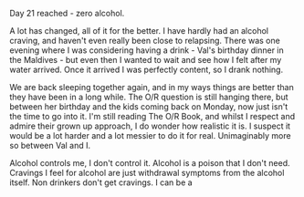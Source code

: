 Day 21 reached - zero alcohol.

A lot has changed, all of it for the better. I have hardly had an alcohol craving, and haven't even really been close to relapsing. There was one evening where I was considering having a drink - Val's birthday dinner in the Maldives - but even then I wanted to wait and see how I felt after my water arrived. Once it arrived I was perfectly content, so I drank nothing.

We are back sleeping together again, and in my ways things are better than they have been in a long while. The O/R question is still hanging there, but between her birthday and the kids coming back on Monday, now just isn't the time to go into it. I'm still reading The O/R Book, and whilst I respect and admire their grown up approach, I do wonder how realistic it is. I suspect it would be a lot harder and a lot messier to do it for real. Unimaginably more so between Val and I.

Alcohol controls me, I don't control it. Alcohol is a poison that I don't need. Cravings I feel for alcohol are just withdrawal symptoms from the alcohol itself. Non drinkers don't get cravings. I can be a 